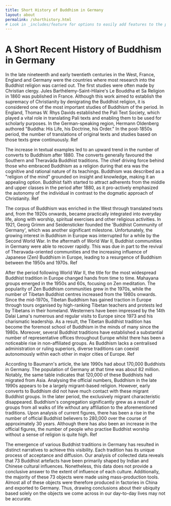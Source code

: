 ```yaml
---
title: Short History of Buddhism in Germany
layout: about
permalink: /shorthistory.html
# Look in _includes/feature for options to easily add features to the page
---
```


# A Short Recent History of Buddhism in Germany

In the late nineteenth and early twentieth centuries in the West, France, England and Germany were the countries where most research into the Buddhist religion was carried out. The first studies were often made by Christian clergy. Jules Barthélemy-Saint-Hilaire's Le Bouddha et Sa Religion in 1860 was published in France. Although this work aimed to establish the supremacy of Christianity by denigrating the Buddhist religion, it is considered one of the most important studies of Buddhism of the period. In England, Thomas W. Rhys Davids established the Pali Text Society, which played a vital role in translating Pali texts and enabling them to be used for scholarly purposes. In the German-speaking region, Hermann Oldenberg authored "Buddha: His Life, his Doctrine, his Order." In the post-1850s period, the number of translations of original texts and studies based on those texts grew continuously. Ref

The increase in textual examples led to an upward trend in the number of converts to Buddhism after 1880. The converts generally favoured the Southern and Theravāda Buddhist traditions. The chief driving force behind those who embraced Buddhism as a religion during that era was the cognitive and rational nature of its teachings. Buddhism was described as a "religion of the mind" grounded on insight and knowledge, making it an appealing option. Buddhist faith started to attract adherents from the middle and upper classes in the period after 1880, as it pro-actively emphasized the autonomy of the individual in contrast to the dogmatic approach of Christianity. Ref

The corpus of Buddhism was enriched in the West through translated texts and, from the 1920s onwards, became practically integrated into everyday life, along with worship, spiritual exercises and other religious activities. In 1921, Georg Grimm and Seidensticker founded the 'Buddhist Community of Germany', which was another significant milestone. Unfortunately, the growing interest in Buddhism in Europe was interrupted for a while by the Second World War. In the aftermath of World War II, Buddhist communities in Germany were able to recover rapidly. This was due in part to the revival of Theravada-oriented communities and the increasing influence of Japanese (Zen) Buddhism in Europe, leading to a resurgence of Buddhism between the 1950s and 1970s. Ref

After the period following World War II, the title for the most widespread Buddhist tradition in Europe changed hands from time to time. Mahayana groups emerged in the 1950s and 60s, focusing on Zen meditation. The popularity of Zen Buddhism communities grew in the 1970s, while the number of Tibetan Buddhist centres increased from the 1980s onwards. Since the mid-1970s, Tibetan Buddhism has gained traction in Europe through tours organised by high-ranking Tibetan teachers and protests led by Tibetans in their homeland. Westerners have been impressed by the 14th Dalai Lama's numerous and regular visits to Europe since 1973 and his charismatic leadership. As a result, the Tibetan Buddhist tradition has become the foremost school of Buddhism in the minds of many since the 1980s. Moreover, several Buddhist traditions have established a substantial number of representative offices throughout Europe whilst there has been a noticeable rise in non-affiliated groups. As Buddhism lacks a centralised administration or ruling superiors, diverse traditions can coexist autonomously within each other in major cities of Europe. Ref

According to Baumann's article, the late 1990s had about 170,000 Buddhists in Germany. The population of Germany at that time was about 82 million.  Notably, the same table indicates that 120,000 of these Buddhists had migrated from Asia. Analysing the official numbers, Buddhism in the late 1990s appears to be a largely migrant-based religion. However, early converts to Buddhism did not have much contact with these migrant Buddhist groups. In the later period, the exclusively migrant characteristic disappeared. Buddhism's congregation significantly grew as a result of groups from all walks of life without any affiliation to the aforementioned traditions. Upon analysis of current figures, there has been a rise in the number of official Buddhist believers to 280,000 over the course of approximately 30 years. Although there has also been an increase in the official figures, the number of people who practise Buddhist worship without a sense of religion is quite high. Ref

The emergence of various Buddhist traditions in Germany has resulted in distinct narratives to achieve this visibility. Each tradition has its unique process of acceptance and diffusion. Our analysis of collected data reveals that 73 Buddhist artefacts have been primarily shaped by Indian and Chinese cultural influences. Nonetheless, this data does not provide a conclusive answer to the extent of influence of each culture. Additionally, the majority of these 73 objects were made using mass-production tools. Almost all of these objects were therefore produced in factories in China and exported to Germany. Thus, drawing conclusions about their ubiquity based solely on the objects we come across in our day-to-day lives may not be accurate.